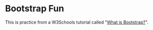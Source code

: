 # Bootstrap Fun

This is practice from a W3Schools tutorial called "[What is Bootstrap?](https://www.w3schools.com/whatis/whatis_bootstrap.asp)".
